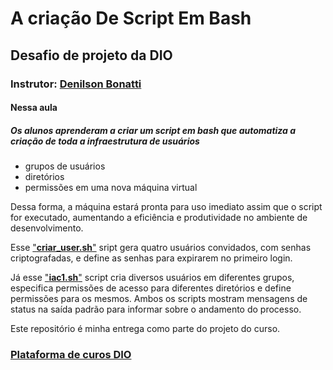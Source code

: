 # A criação De Script Em Bash
## Desafio de projeto da DIO
### Instrutor: [Denilson Bonatti](https://www.linkedin.com/in/denilsonbonatti/)
#### Nessa aula 
##### Os alunos aprenderam a criar um script em bash que automatiza a criação de toda a infraestrutura de usuários
- grupos de usuários 
- diretórios  
- permissões em uma nova máquina virtual

Dessa forma, a máquina estará pronta para uso imediato assim que o script for executado, aumentando a eficiência e produtividade no ambiente de desenvolvimento.

 Esse ["**criar_user.sh**"](https://github.com/magnoolivee/dio-desafio-linux-projeto1-iac/blob/main/criar_user.sh) sript gera quatro usuários convidados, com senhas criptografadas, e define as senhas para expirarem no primeiro login. 

Já esse ["**iac1.sh**"](https://github.com/magnoolivee/dio-desafio-linux-projeto1-iac/blob/main/iac1.sh) script cria diversos usuários em diferentes grupos, especifica permissões de acesso para diferentes diretórios e define permissões para os mesmos. Ambos os scripts mostram mensagens de status na saída padrão para informar sobre o andamento do processo.

Este repositório é minha entrega como parte do projeto do curso.
###  [Plataforma de curos DIO](https://web.dio.me/)


